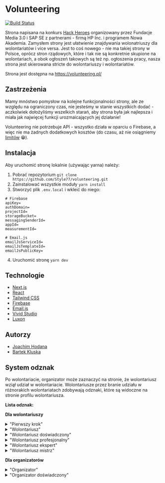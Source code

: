 # Volunteering
[![Build Status](https://travis-ci.org/style77/volunteering.svg?branch=main)](https://travis-ci.org/style77/volunteering)
<!-- <div style="display: flex; gap: 12px; height:48px; margin-bottom: 20px">
<a href="https://freetools.seobility.net/en/seocheck/volunteering.pl"><img src="https://freetools.seobility.net/widget/widget.png?url=volunteering.pl" alt="Seobility Score für volunteering.pl"></a>
</div> -->

Strona napisana na konkurs [Hack Heroes](https://hackheroes.pl/) organizowany przez Fundacje Media 3.0 i SAP SE z partnerami - firmą HP Inc. i programem Nowa Akademia.
Zamysłem strony jest ułatwienie znajdywania wolonatriuszy dla wolontariatów i vice versa. Jest to coś nowego - nie ma takiej strony w Polsce, oprócz stron rządowych, które i tak nie są konkretnie skupione na wolontariach, a obok ogłoszeń takowych są też np. ogłoszenia pracy, nasza strona jest skierowana stricte do wolontariuszy i wolontariatów.

Strona jest dostępna na https://volunteering.pl/

## Zastrzeżenia

Mamy mnóstwo pomysłow na kolejne funkcjonalności strony, ale ze względu na ograniczony czas, nie jesteśmy w stanie wszystkich dodać - aczkolwiek dołożyliśmy wszelkich starań, aby strona była jak najlepsza i miała jak najwięcej funkcji urozmaicających jej działanie!

Volunteering nie potrzebuje API - wszystko działa w oparciu o Firebase, a więc nie ma żadnych dodatkowych kosztów (do czasu, aż nie osiągniemy [limitów](https://cloud.google.com/firestore/quotas) 😁).

## Instalacja

Aby uruchomić stronę lokalnie (używając yarna) należy:

1. Pobrać repozytorium `git clone https://github.com/Style77/volunteering.git`
2. Zainstalować wszystkie moduły `yarn install`
3. Stworzyć plik `.env.local` i wkleić do niego:

```env
# Firebase
apiKey=
authDomain=
projectId=
storageBucket=
messagingSenderId=
appId=
measurementId=

# Email.js
emailJsServiceId=
emailJsTemplateId=
emailJsPublicKey=
```

4. Uruchomić stronę `yarn dev`

## Technologie

- [Next.js](https://nextjs.org/)
- [React](https://reactjs.org/)
- [Tailwind CSS](https://tailwindcss.com/)
- [Firebase](https://firebase.google.com/)
- [Email.js](https://www.emailjs.com/)
- [Vivid Studio](https://vivid.lol/)
- [Luxon](https://moment.github.io/luxon/)

## Autorzy

- [Joachim Hodana](https://github.com/Style77)
- [Bartek Kluska](https://github.com/kluczi)

## System odznak

Po wolontariacie, organizator może zaznaczyć na stronie, że wolontariusz wziął udział w wolontariacie. Wolontariusze przez branie udziału w różnorakich wolontariatach zdobywają odznaki, które są widoczne na stronie profilu wolontariusza.

**Lista odznak:**

**Dla wolontariuszy**

<details>
<summary>"Pierwszy krok"</summary> 
- za pierwszy udział w wolontariacie (ID: 1001)
</details>
<details>
<summary>"Wolontariusz"</summary>
- za udział w 5 wolontariatach (ID: 1005)
</details>
<details>
<summary>"Wolontariusz doświadczony"</summary>
- za udział w 10 wolontariatach (ID: 1010)
</details>
<details>
<summary>"Wolontariusz profesjonalny"</summary>
- za udział w 20 wolontariatach (ID: 1020)
</details>
<details>
<summary>"Wolontariusz ekspert"</summary>
- za udział w 50 wolontariatach (ID: 1050)
</details>
<details>
<summary>"Wolontariusz mistrz"</summary>
- za udział w 100 wolontariatach (ID: 1110)
</details>

**Dla organizatorów**

<details>
<summary>"Organizator"</summary>
- za utworzenie pierwszego wolontariatu (ID: 2001)
</details>
<details>
<summary>"Organizator doświadczony"</summary>
- za utworzenie 5 wolontariatów (ID: 2005)
</details>
